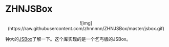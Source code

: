 # ZHNJSBox
<div align=center>
![img](https://raw.githubusercontent.com/zhnnnnn/ZHNJSBox/master/jsbox.gif)
</div>

钟大的[JSBox](https://itunes.apple.com/cn/app/jsbox-%E5%88%9B%E9%80%A0%E4%BD%A0%E8%87%AA%E5%B7%B1%E7%9A%84%E5%B7%A5%E5%85%B7/id1312014438?mt=8)了解一下。这个库实现的是一个乞丐版的JSBox。

